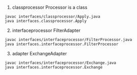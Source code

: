 1. classprocessor
Processor is a class
```
javac interfaces/classprocessor/Apply.java
java interfaces.classprocessor.Apply 
```

2. interfaceprocessor
FilterAdapter
```
javac interfaces/interfaceprocessor/FilterProcessor.java
java interfaces.interfaceprocessor.FilterProcessor
```

3. adapter
ExchangeAdapter
```
javac interfaces/interfaceprocessor/Exchange.java
java interfaces.interfaceprocessor.Exchange
```